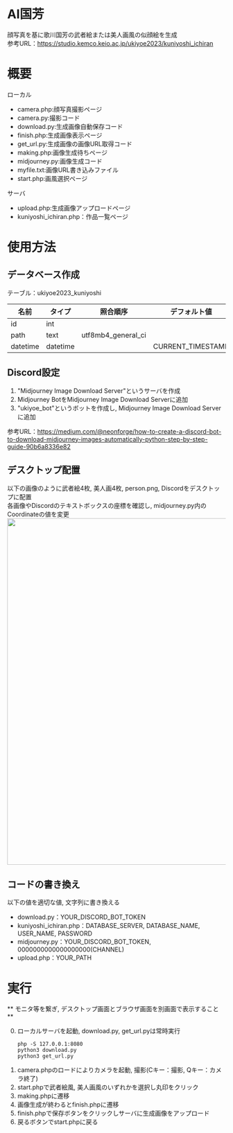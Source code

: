 # AI国芳
顔写真を基に歌川国芳の武者絵または美人画風の似顔絵を生成<br>
参考URL：https://studio.kemco.keio.ac.jp/ukiyoe2023/kuniyoshi_ichiran

# 概要
ローカル
- camera.php:顔写真撮影ページ                                 
- camera.py:撮影コード
- download.py:生成画像自動保存コード
- finish.php:生成画像表示ページ
- get_url.py:生成画像の画像URL取得コード
- making.php:画像生成待ちページ
- midjourney.py:画像生成コード
- myfile.txt:画像URL書き込みファイル
- start.php:画風選択ページ

サーバ
- upload.php:生成画像アップロードページ
- kuniyoshi_ichiran.php：作品一覧ページ

# 使用方法
## データベース作成
テーブル：ukiyoe2023_kuniyoshi

| 名前 | タイプ | 照合順序 | デフォルト値 | その他 |  
| -------- | -------- | ------------------ | ----------------- | -------------- |
|    id    |   int    |  　|  | AUTO_INCREMENT |
|   path   |   text   | utf8mb4_general_ci |  |  |
| datetime | datetime |  | CURRENT_TIMESTAMP |  |

## Discord設定
1. "Midjourney Image Download Server"というサーバを作成
2. Midjourney BotをMidjourney Image Download Serverに追加
3. "ukiyoe_bot"というボットを作成し, Midjourney Image Download Serverに追加

参考URL：https://medium.com/@neonforge/how-to-create-a-discord-bot-to-download-midjourney-images-automatically-python-step-by-step-guide-90b6a8336e82

## デスクトップ配置
以下の画像のように武者絵4枚, 美人画4枚, person.png, Discordをデスクトップに配置<br>
各画像やDiscordのテキストボックスの座標を確認し, midjourney.py内のCoordinateの値を変更<br>
<img src="https://github.com/kemco2019/ukiyoe_kuniyoshi/assets/128669621/fc8b7200-7cd7-4877-81b8-219ce9509432" width="800">

## コードの書き換え
以下の値を適切な値, 文字列に書き換える
- download.py：YOUR_DISCORD_BOT_TOKEN
- kuniyoshi_ichiran.php：DATABASE_SERVER, DATABASE_NAME, USER_NAME, PASSWORD
- midjourney.py：YOUR_DISCORD_BOT_TOKEN, 0000000000000000000(CHANNEL)
- upload.php：YOUR_PATH

# 実行
** モニタ等を繋ぎ, デスクトップ画面とブラウザ画面を別画面で表示すること **

0. ローカルサーバを起動, download.py, get_url.pyは常時実行
   ```
   php -S 127.0.0.1:8080
   python3 download.py
   python3 get_url.py
   ```
1. camera.phpのロードによりカメラを起動, 撮影(Cキー：撮影, Qキー：カメラ終了)
2. start.phpで武者絵風, 美人画風のいずれかを選択し丸印をクリック
3. making.phpに遷移
4. 画像生成が終わるとfinish.phpに遷移
5. finish.phpで保存ボタンをクリックしサーバに生成画像をアップロード
6. 戻るボタンでstart.phpに戻る
